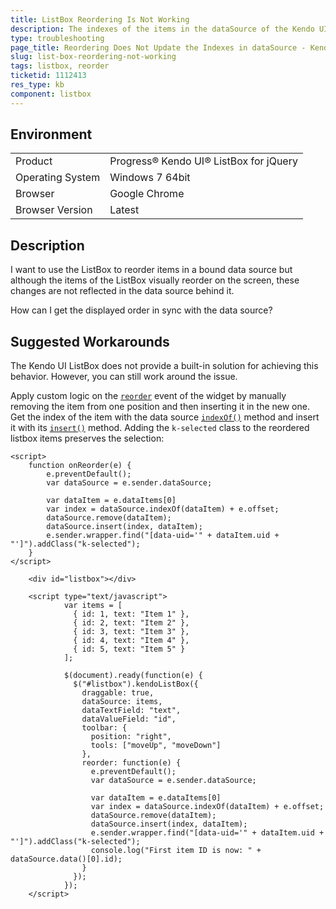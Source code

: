 ```yaml
---
title: ListBox Reordering Is Not Working
description: The indexes of the items in the dataSource of the Kendo UI ListBox are not reordered.
type: troubleshooting
page_title: Reordering Does Not Update the Indexes in dataSource - Kendo UI ListBox for jQuery
slug: list-box-reordering-not-working
tags: listbox, reorder
ticketid: 1112413
res_type: kb
component: listbox
---
```


## Environment

<table>
 <tr>
  <td>Product</td>
  <td>Progress® Kendo UI® ListBox for jQuery</td>
 </tr>
 <tr>
  <td>Operating System</td>
  <td>Windows 7 64bit</td>
 </tr>
 <tr>
  <td>Browser</td>
  <td>Google Chrome</td>
 </tr>
 <tr>
  <td>Browser Version</td>
  <td>Latest</td>
 </tr>
</table>


## Description

I want to use the ListBox to reorder items in a bound data source but although the items of the ListBox visually reorder on the screen, these changes are not reflected in the data source behind it.

How can I get the displayed order in sync with the data source? 

## Suggested Workarounds

The Kendo UI ListBox does not provide a built-in solution for achieving this behavior. However, you can still work around the issue.

Apply custom logic on the [`reorder`](/api/javascript/ui/listbox/events/reorder) event of the widget by manually removing the item from one position and then inserting it in the new one. Get the index of the item with the data source [`indexOf()`](/api/javascript/data/datasource/methods/indexof) method and insert it with its [`insert()`](/api/javascript/data/datasource/methods/insert) method. Adding the `k-selected` class to the reordered listbox items preserves the selection:

```
<script>
    function onReorder(e) {
        e.preventDefault();
        var dataSource = e.sender.dataSource;

        var dataItem = e.dataItems[0]
        var index = dataSource.indexOf(dataItem) + e.offset;
        dataSource.remove(dataItem);
        dataSource.insert(index, dataItem);
        e.sender.wrapper.find("[data-uid='" + dataItem.uid + "']").addClass("k-selected");
    }
</script>
```



```dojo
    <div id="listbox"></div>

    <script type="text/javascript">
			var items = [
			  { id: 1, text: "Item 1" },
			  { id: 2, text: "Item 2" },
			  { id: 3, text: "Item 3" },
			  { id: 4, text: "Item 4" },
			  { id: 5, text: "Item 5" }
			];

			$(document).ready(function(e) {
			  $("#listbox").kendoListBox({
			    draggable: true,
			    dataSource: items,
			    dataTextField: "text",
			    dataValueField: "id",
			    toolbar: {
			      position: "right",
			      tools: ["moveUp", "moveDown"]
			    },
			    reorder: function(e) {
			      e.preventDefault();
			      var dataSource = e.sender.dataSource;

			      var dataItem = e.dataItems[0]
			      var index = dataSource.indexOf(dataItem) + e.offset;
			      dataSource.remove(dataItem);
			      dataSource.insert(index, dataItem);
			      e.sender.wrapper.find("[data-uid='" + dataItem.uid + "']").addClass("k-selected");
			      console.log("First item ID is now: " + dataSource.data()[0].id);
			    }
			  });
			});
    </script>  
```
